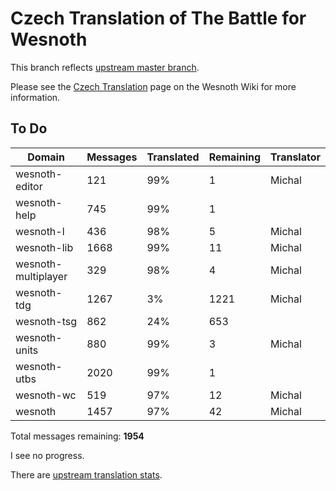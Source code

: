 # Czech Translation of The Battle for Wesnoth

This branch reflects [upstream master branch](https://github.com/wesnoth/wesnoth/tree/master).

Please see the [Czech Translation](https://wiki.wesnoth.org/CzechTranslation) page on the Wesnoth Wiki for more information.

## To Do

Domain | Messages | Translated | Remaining | Translator
------ | -------- | ---------- | --------- | ----------
wesnoth-editor | 121 | 99% | 1 | Michal
wesnoth-help | 745 | 99% | 1 |
wesnoth-l | 436 | 98% | 5 | Michal
wesnoth-lib | 1668 | 99% | 11 | Michal
wesnoth-multiplayer | 329 | 98% | 4 | Michal
wesnoth-tdg | 1267 | 3% | 1221 | Michal
wesnoth-tsg | 862 | 24% | 653 |
wesnoth-units | 880 | 99% | 3 | Michal
wesnoth-utbs | 2020 | 99% | 1 |
wesnoth-wc | 519 | 97% | 12 | Michal
wesnoth | 1457 | 97% | 42 | Michal

Total messages remaining: **1954**

I see no progress.

There are [upstream translation stats](https://www.wesnoth.org/gettext/?view=langs&version=master&lang=cs).
